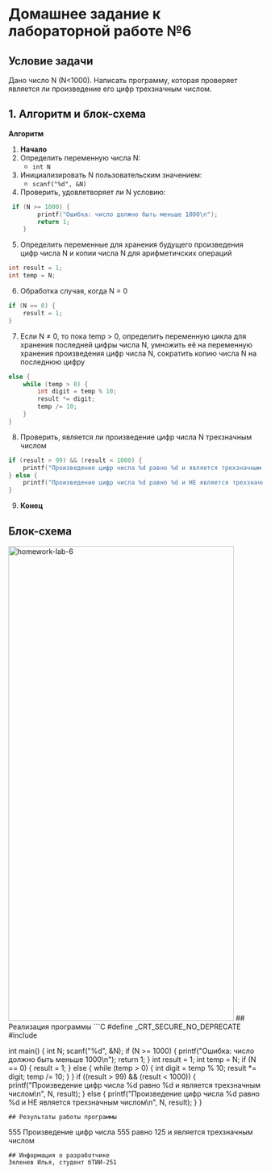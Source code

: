 # Домашнее задание к лабораторной работе №6
## Условие задачи
Дано число N (N<1000). Написать программу, которая проверяет
является ли произведение его цифр трехзначным числом.
## 1. Алгоритм и блок-схема
**Алгоритм**
1. **Начало**
1. Определить переменную числа N:
	* `int N`
1. Инициализировать N пользовательским значением:
	* `scanf("%d", &N)`
1. Проверить, удовлетворяет ли N условию:
```C
 if (N >= 1000) {
        printf("Ошибка: число должно быть меньше 1000\n");
        return 1;
    }
```
5. Определить переменные для хранения будущего произведения цифр числа N и копии числа N для арифметичских операций
```C
int result = 1;
int temp = N;
```
6. Обработка случая, когда N = 0
```C
if (N == 0) {
    result = 1;
}
```
7. Если N ≠ 0, то пока temp > 0, определить переменную цикла для хранения последней цифры числа N, умножить её на переменную хранения произведения цифр числа N, сократить копию числа N на последнюю цифру
```C
else {
    while (temp > 0) {
        int digit = temp % 10;
        result *= digit;
        temp /= 10;
    }
}
```
8. Проверить, является ли произведение цифр числа N трехзначным числом
```C
if (result > 99) && (result < 1000) {
    printf("Произведение цифр числа %d равно %d и является трехзначным числом\n", N, result);
} else {
    printf("Произведение цифр числа %d равно %d и НЕ является трехзначным числом\n", N, result);
}
```
9. **Конец**
## Блок-схема
<img width="447" height="942" alt="homework-lab-6" src="https://github.com/user-attachments/assets/5f31f081-476b-424c-9e25-14ee3e830fe9" />
## Реализация программы
```C
#define _CRT_SECURE_NO_DEPRECATE
#include <stdio.h>

int main()
{
	int N;
	scanf("%d", &N);
	if (N >= 1000) {
		printf("Ошибка: число должно быть меньше 1000\n");
		return 1;
	}
	int result = 1;
	int temp = N;
	if (N == 0) {
		result = 1;
	} else {
		while (temp > 0) {
			int digit = temp % 10;
			result *= digit;
			temp /= 10;
		}
	}
	if ((result > 99) && (result < 1000)) {
		printf("Произведение цифр числа %d равно %d и является трехзначным числом\n", N, result);
	} else {
		printf("Произведение цифр числа %d равно %d и НЕ является трехзначным числом\n", N, result);
	}
}
```
## Результаты работы программы
```
555
Произведение цифр числа 555 равно 125 и является трехзначным числом
```
## Информация о разработчике
Зеленев Илья, студент бТИИ-251
